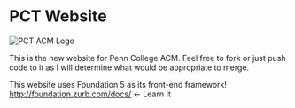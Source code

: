 PCT Website
============================================

![PCT ACM Logo](https://raw.github.com/Driste/pctacmwebsite/master/img/ACM%20Logo.png)

This is the new website for Penn College ACM.
Feel free to fork or just push code to it as I will determine what would be appropriate to merge.

This website uses Foundation 5 as its front-end framework!
<http://foundation.zurb.com/docs/> <- Learn It
